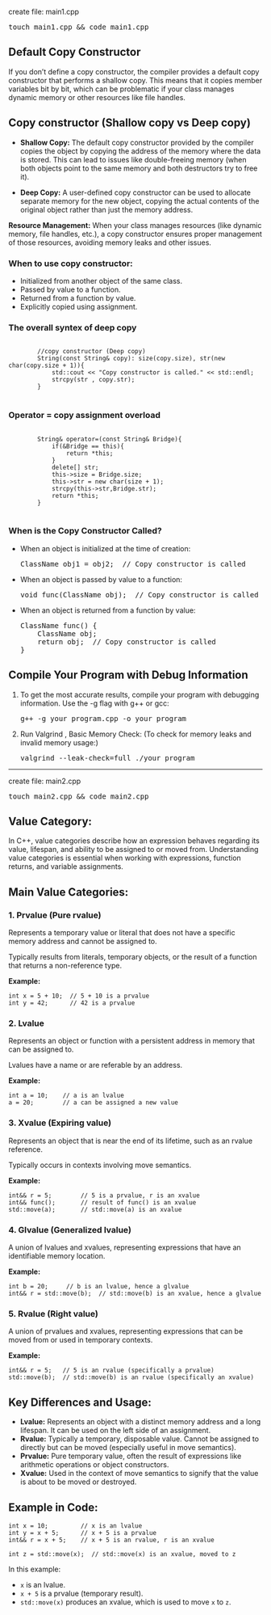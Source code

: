 <!DOCTYPE html>
<html>
<body>
<p>create file: main1.cpp</p>
<pre>
touch main1.cpp && code main1.cpp
</pre>
<h2>
Default Copy Constructor
</h2>
<p>If you don’t define a copy constructor, the compiler provides a default copy constructor that performs a shallow copy. This means that it copies member variables bit by bit, which can be problematic if your class manages dynamic memory or other resources like file handles.</p>
<h2>
Copy constructor (Shallow copy vs Deep copy)
</h2>
<ul>
<li><p>
<strong>Shallow Copy:</strong> The default copy constructor provided by the compiler copies the object by copying the address of the memory where the data is stored. This can lead to issues like double-freeing memory (when both objects point to the same memory and both destructors try to free it).
</p></li>
<li><p>
<strong>Deep Copy:</strong> A user-defined copy constructor can be used to allocate separate memory for the new object, copying the actual contents of the original object rather than just the memory address.
</p></li>
</ul>
<p><strong>Resource Management:</strong> When your class manages resources (like dynamic memory, file handles, etc.), a copy constructor ensures proper management of those resources, avoiding memory leaks and other issues.</p>
<h3>When to use copy constructor:</h3>
<ul>
<li>Initialized from another object of the same class.</li>
<li>Passed by value to a function.</li>
<li>Returned from a function by value.</li>
<li>Explicitly copied using assignment.</li>
</ul>

<h3>The overall syntex of deep copy</h3>
<pre>
<code>
        //copy constructor (Deep copy)
        String(const String& copy): size(copy.size), str(new char(copy.size + 1)){
            std::cout << "Copy constructor is called." << std::endl; 
            strcpy(str , copy.str);
        }
</code>
</pre>
<h3>Operator = copy assignment overload</h3>
<pre>
<code>
        String& operator=(const String& Bridge){
            if(&Bridge == this){
                return *this;
            }
            delete[] str;
            this->size = Bridge.size;
            this->str = new char(size + 1);
            strcpy(this->str,Bridge.str);  
            return *this;
        }
</code>
</pre>
<h3>When is the Copy Constructor Called?</h3>
<ul>
<li>
When an object is initialized at the time of creation:
<pre>
ClassName obj1 = obj2;  // Copy constructor is called
</pre>
</li>
<li>
When an object is passed by value to a function:
<pre>
void func(ClassName obj);  // Copy constructor is called when the object is passed by value
</pre></li>
<li>
When an object is returned from a function by value:
<pre>
ClassName func() {
    ClassName obj;
    return obj;  // Copy constructor is called
}
</pre></li>
</ul>
<h2>Compile Your Program with Debug Information</h2>
<ol>
<li>
To get the most accurate results, compile your program with debugging information. Use the -g flag with g++ or gcc:
<pre>g++ -g your_program.cpp -o your_program</pre>
</li>
<li>
Run Valgrind , Basic Memory Check: (To check for memory leaks and invalid memory usage:)
<pre>valgrind --leak-check=full ./your_program</pre>
</li>
</ol>
<hr/>
<p>create file: main2.cpp</p>
<pre>
touch main2.cpp && code main2.cpp
</pre>
<h2>Value Category:</h2>
<p>In C++, value categories describe how an expression behaves regarding its value, lifespan, and ability to be assigned to or moved from. Understanding value categories is essential when working with expressions, function returns, and variable assignments.</p>
<h2>Main Value Categories:</h2>

<h3>1. Prvalue (Pure rvalue)</h3>
    <p>Represents a temporary value or literal that does not have a specific memory address and cannot be assigned to.</p>
    <p>Typically results from literals, temporary objects, or the result of a function that returns a non-reference type.</p>
    <p><strong>Example:</strong></p>
    <pre><code>int x = 5 + 10;  // 5 + 10 is a prvalue
int y = 42;      // 42 is a prvalue</code></pre>

<h3>2. Lvalue</h3>
    <p>Represents an object or function with a persistent address in memory that can be assigned to.</p>
    <p>Lvalues have a name or are referable by an address.</p>
    <p><strong>Example:</strong></p>
    <pre><code>int a = 10;    // a is an lvalue
a = 20;        // a can be assigned a new value</code></pre>

<h3>3. Xvalue (Expiring value)</h3>
    <p>Represents an object that is near the end of its lifetime, such as an rvalue reference.</p>
    <p>Typically occurs in contexts involving move semantics.</p>
    <p><strong>Example:</strong></p>
    <pre><code>int&& r = 5;        // 5 is a prvalue, r is an xvalue
int&& func();       // result of func() is an xvalue
std::move(a);       // std::move(a) is an xvalue</code></pre>

<h3>4. Glvalue (Generalized lvalue)</h3>
    <p>A union of lvalues and xvalues, representing expressions that have an identifiable memory location.</p>
    <p><strong>Example:</strong></p>
    <pre><code>int b = 20;     // b is an lvalue, hence a glvalue
int&& r = std::move(b);  // std::move(b) is an xvalue, hence a glvalue</code></pre>

<h3>5. Rvalue (Right value)</h3>
    <p>A union of prvalues and xvalues, representing expressions that can be moved from or used in temporary contexts.</p>
    <p><strong>Example:</strong></p>
    <pre><code>int&& r = 5;   // 5 is an rvalue (specifically a prvalue)
std::move(b);  // std::move(b) is an rvalue (specifically an xvalue)</code></pre>

<h2>Key Differences and Usage:</h2>

<ul>
        <li><strong>Lvalue:</strong> Represents an object with a distinct memory address and a long lifespan. It can be used on the left side of an assignment.</li>
        <li><strong>Rvalue:</strong> Typically a temporary, disposable value. Cannot be assigned to directly but can be moved (especially useful in move semantics).</li>
        <li><strong>Prvalue:</strong> Pure temporary value, often the result of expressions like arithmetic operations or object constructors.</li>
        <li><strong>Xvalue:</strong> Used in the context of move semantics to signify that the value is about to be moved or destroyed.</li>
    </ul>

<h2>Example in Code:</h2>

<pre><code>int x = 10;         // x is an lvalue
int y = x + 5;      // x + 5 is a prvalue
int&& r = x + 5;    // x + 5 is an rvalue, r is an xvalue

int z = std::move(x);  // std::move(x) is an xvalue, moved to z</code></pre>

<p>In this example:</p>
    <ul>
        <li><code>x</code> is an lvalue.</li>
        <li><code>x + 5</code> is a prvalue (temporary result).</li>
        <li><code>std::move(x)</code> produces an xvalue, which is used to move <code>x</code> to <code>z</code>.</li>
    </ul>
</body>
</html>